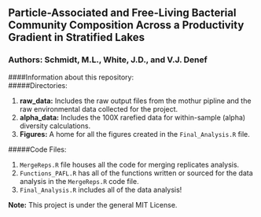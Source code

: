 ## Particle-Associated and Free-Living Bacterial Community Composition Across a Productivity Gradient in Stratified Lakes

###  **Authors:** Schmidt, M.L., White, J.D., and V.J. Denef

####Information about this repository:  
#####Directories:
1. **raw_data:**  Includes the raw output files from the mothur pipline and the raw environmental data collected for the project.  
2. **alpha_data:**  Includes the 100X rarefied data for within-sample (alpha) diversity calculations.  
3. **Figures:**  A home for all the figures created in the `Final_Analysis.R` file.

#####Code Files:
1. `MergeReps.R` file houses all the code for merging replicates analysis.  
2. `Functions_PAFL.R` has all of the functions written or sourced for the data analysis in the `MergeReps.R` code file.  
3. `Final_Analysis.R` includes all of the data analysis!


**Note:**  This project is under the general MIT License.

